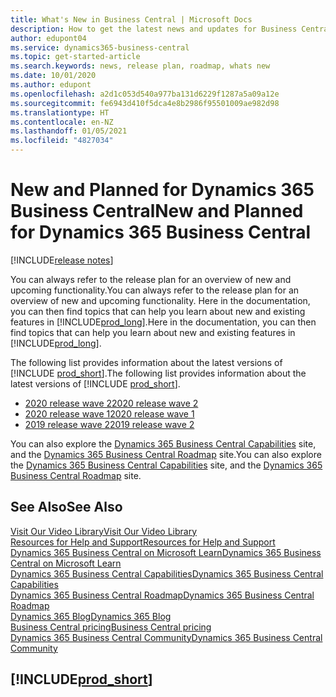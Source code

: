 ```yaml
---
title: What's New in Business Central | Microsoft Docs
description: How to get the latest news and updates for Business Central.
author: edupont04
ms.service: dynamics365-business-central
ms.topic: get-started-article
ms.search.keywords: news, release plan, roadmap, whats new
ms.date: 10/01/2020
ms.author: edupont
ms.openlocfilehash: a2d1c053d540a977ba131d6229f1287a5a09a12e
ms.sourcegitcommit: fe6943d410f5dca4e8b2986f95501009ae982d98
ms.translationtype: HT
ms.contentlocale: en-NZ
ms.lasthandoff: 01/05/2021
ms.locfileid: "4827034"
---
```

# <a name="new-and-planned-for-dynamics-365-business-central"></a><span data-ttu-id="dcef2-103">New and Planned for Dynamics 365 Business Central</span><span class="sxs-lookup"><span data-stu-id="dcef2-103">New and Planned for Dynamics 365 Business Central</span></span>

[!INCLUDE[release notes](includes/release-notes.md)]

<span data-ttu-id="dcef2-104">You can always refer to the release plan for an overview of new and upcoming functionality.</span><span class="sxs-lookup"><span data-stu-id="dcef2-104">You can always refer to the release plan for an overview of new and upcoming functionality.</span></span> <span data-ttu-id="dcef2-105">Here in the documentation, you can then find topics that can help you learn about new and existing features in [!INCLUDE[prod_long](includes/prod_long.md)].</span><span class="sxs-lookup"><span data-stu-id="dcef2-105">Here in the documentation, you can then find topics that can help you learn about new and existing features in [!INCLUDE[prod_long](includes/prod_long.md)].</span></span> 

<span data-ttu-id="dcef2-106">The following list provides information about the latest versions of [!INCLUDE [prod_short](includes/prod_short.md)].</span><span class="sxs-lookup"><span data-stu-id="dcef2-106">The following list provides information about the latest versions of [!INCLUDE [prod_short](includes/prod_short.md)].</span></span>  

* [<span data-ttu-id="dcef2-107">2020 release wave 2</span><span class="sxs-lookup"><span data-stu-id="dcef2-107">2020 release wave 2</span></span>](/dynamics365-release-plan/2020wave2/smb/dynamics365-business-central/planned-features)  
* [<span data-ttu-id="dcef2-108">2020 release wave 1</span><span class="sxs-lookup"><span data-stu-id="dcef2-108">2020 release wave 1</span></span>](/dynamics365-release-plan/2020wave1/dynamics365-business-central/planned-features)  
* [<span data-ttu-id="dcef2-109">2019 release wave 2</span><span class="sxs-lookup"><span data-stu-id="dcef2-109">2019 release wave 2</span></span>](/dynamics365-release-plan/2019wave2/dynamics365-business-central/planned-features)  

<span data-ttu-id="dcef2-110">You can also explore the [Dynamics 365 Business Central Capabilities](https://dynamics.microsoft.com/business-central/capabilities/) site, and the [Dynamics 365 Business Central Roadmap](https://dynamics.microsoft.com/roadmap/business-central/) site.</span><span class="sxs-lookup"><span data-stu-id="dcef2-110">You can also explore the [Dynamics 365 Business Central Capabilities](https://dynamics.microsoft.com/business-central/capabilities/) site, and the [Dynamics 365 Business Central Roadmap](https://dynamics.microsoft.com/roadmap/business-central/) site.</span></span>  

## <a name="see-also"></a><span data-ttu-id="dcef2-111">See Also</span><span class="sxs-lookup"><span data-stu-id="dcef2-111">See Also</span></span>

[<span data-ttu-id="dcef2-112">Visit Our Video Library</span><span class="sxs-lookup"><span data-stu-id="dcef2-112">Visit Our Video Library</span></span>](across-videos.md)  
[<span data-ttu-id="dcef2-113">Resources for Help and Support</span><span class="sxs-lookup"><span data-stu-id="dcef2-113">Resources for Help and Support</span></span>](product-help-and-support.md)  
[<span data-ttu-id="dcef2-114">Dynamics 365 Business Central on Microsoft Learn</span><span class="sxs-lookup"><span data-stu-id="dcef2-114">Dynamics 365 Business Central on Microsoft Learn</span></span>](/learn/dynamics365/business-central?WT.mc_id=dyn365bc_landingpage-docs)  
[<span data-ttu-id="dcef2-115">Dynamics 365 Business Central Capabilities</span><span class="sxs-lookup"><span data-stu-id="dcef2-115">Dynamics 365 Business Central Capabilities</span></span>](https://dynamics.microsoft.com/business-central/capabilities/)  
[<span data-ttu-id="dcef2-116">Dynamics 365 Business Central Roadmap</span><span class="sxs-lookup"><span data-stu-id="dcef2-116">Dynamics 365 Business Central Roadmap</span></span>](https://dynamics.microsoft.com/roadmap/business-central/)  
[<span data-ttu-id="dcef2-117">Dynamics 365 Blog</span><span class="sxs-lookup"><span data-stu-id="dcef2-117">Dynamics 365 Blog</span></span>](https://cloudblogs.microsoft.com/dynamics365/it/product/business-central/)  
[<span data-ttu-id="dcef2-118">Business Central pricing</span><span class="sxs-lookup"><span data-stu-id="dcef2-118">Business Central pricing</span></span>](https://dynamics.microsoft.com/business-central/overview/#pricing)  
[<span data-ttu-id="dcef2-119">Dynamics 365 Business Central Community</span><span class="sxs-lookup"><span data-stu-id="dcef2-119">Dynamics 365 Business Central Community</span></span>](https://community.dynamics.com/business/)

## [!INCLUDE[prod_short](includes/free_trial_md.md)]
